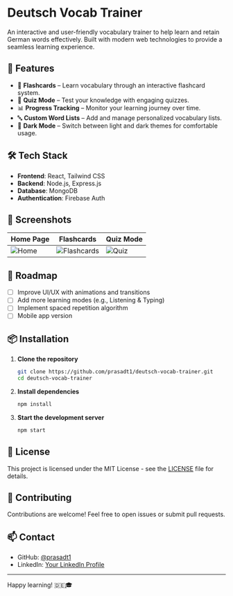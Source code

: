 # Deutsch Vocab Trainer

An interactive and user-friendly vocabulary trainer to help learn and retain German words effectively. Built with modern web technologies to provide a seamless learning experience.

## 🚀 Features

- 📝 **Flashcards** – Learn vocabulary through an interactive flashcard system.
- 🎯 **Quiz Mode** – Test your knowledge with engaging quizzes.
- 📊 **Progress Tracking** – Monitor your learning journey over time.
- 🔤 **Custom Word Lists** – Add and manage personalized vocabulary lists.
- 🌙 **Dark Mode** – Switch between light and dark themes for comfortable usage.

## 🛠️ Tech Stack

- **Frontend**: React, Tailwind CSS
- **Backend**: Node.js, Express.js
- **Database**: MongoDB
- **Authentication**: Firebase Auth

## 📸 Screenshots

| Home Page | Flashcards | Quiz Mode |
|-----------|------------|-------------|
| ![Home](./screenshots/home.png) | ![Flashcards](./screenshots/flashcards.png) | ![Quiz](./screenshots/quiz.png) |

## 🎯 Roadmap

- [ ] Improve UI/UX with animations and transitions
- [ ] Add more learning modes (e.g., Listening & Typing)
- [ ] Implement spaced repetition algorithm
- [ ] Mobile app version

## 📦 Installation

1. **Clone the repository**
   ```sh
   git clone https://github.com/prasadt1/deutsch-vocab-trainer.git
   cd deutsch-vocab-trainer
   ```
2. **Install dependencies**
   ```sh
   npm install
   ```
3. **Start the development server**
   ```sh
   npm start
   ```

## 📄 License

This project is licensed under the MIT License - see the [LICENSE](LICENSE) file for details.

## 🙌 Contributing

Contributions are welcome! Feel free to open issues or submit pull requests.

## 📫 Contact

- GitHub: [@prasadt1](https://github.com/prasadt1)
- LinkedIn: [Your LinkedIn Profile](https://linkedin.com/in/your-profile)

---
Happy learning! 🇩🇪🎓

